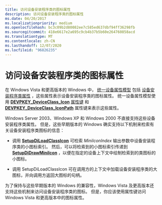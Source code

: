 ```yaml
---
title: 访问设备安装程序类的图标属性
description: 访问设备安装程序类的图标属性
ms.date: 04/20/2017
ms.localizationpriority: medium
ms.openlocfilehash: bc3c09b2d80082ee7c585ed637dbf94ff36298fb
ms.sourcegitcommit: 418e6617e2a695c9cb4b37b5b60e264760858acd
ms.translationtype: MT
ms.contentlocale: zh-CN
ms.lasthandoff: 12/07/2020
ms.locfileid: "96826235"
---
```

# <a name="accessing-icon-properties-of-a-device-setup-class"></a>访问设备安装程序类的图标属性


在 Windows Vista 和更高版本的 Windows 中， [统一设备属性模型](unified-device-property-model--windows-vista-and-later-.md) 包括 [设备安装程序类属性](accessing-device-setup-class-properties.md) ，这些属性表示设备安装程序类的图标属性。 统一设备属性模型使用 [**DEVPKEY_DeviceClass_Icon**](./devpkey-deviceclass-icon.md) [属性键](property-keys.md) 和 [**DEVPKEY_DeviceClass_IconPath**](./devpkey-deviceclass-iconpath.md) 属性键来表示这些属性。

Windows Server 2003、Windows XP 和 Windows 2000 不直接支持这些设备安装程序类属性。 但是，这些早期版本的 Windows 确实支持以下机制来检索有关设备安装程序类图标的信息：

-   调用 [**SetupDiLoadClassIcon**](/windows/win32/api/setupapi/nf-setupapi-setupdiloadclassicon) 可检索 *MiniIconIndex* 输出参数中设备安装程序类的小图标索引。 然后，可以将检索到的小图标索引传递到 [**SetupDiDrawMiniIcon**](/windows/win32/api/setupapi/nf-setupapi-setupdidrawminiicon) ，以便在指定的设备上下文中绘制检索到的类图标的小图标。

-   调用 SetupDiLoadClassIcon 可在调用方的上下文中加载设备安装程序类的大图标，并向调用方返回大图标的句柄。

为了保持与这些早期版本的 Windows 的兼容性，Windows Vista 及更高版本还支持这些机制来访问设备安装程序类的图标。 但是，你应该使用属性键访问 Windows Vista 和更高版本中的图标属性。

 

